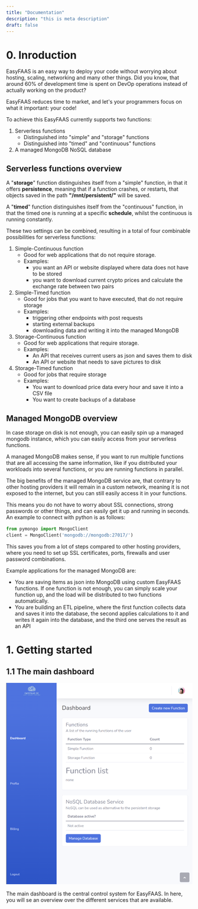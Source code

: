 ```yaml
---
title: "Documentation"
description: "this is meta description"
draft: false
---
```


# 0. Inroduction

EasyFAAS is an easy way to deploy your code without worrying about hosting, scaling, networking and many other things. Did you know, that around 60% of development time is spent on DevOp operations instead of actually working on the product?

EasyFAAS reduces time to market, and let's your programmers focus on what it important: your code!

To achieve this EasyFAAS currently supports two functions:

1. Serverless functions
    - Distinguished into "simple" and "storage" functions
    - Distinguished into "timed" and "continuous" functions
2. A managed MongoDB NoSQL database

## Serverless functions overview

A "**storage**" function distinguishes itself from a "simple" function, in that it offers **persistence**, meaning that if a function crashes, or restarts, that objects saved in the path **"/mnt/persistent/"** will be saved.

A "**timed**" function distinguishes itself from the "continuous" function, in that the timed one is running at a specific **schedule**, whilst the continuous is running constantly.

These two settings can be combined, resulting in a total of four combinable possibilities for serverless functions:

1. Simple-Continuous function
    - Good for web applications that do not require storage. 
    - Examples: 
        - you want an API or website displayed where data does not have to be stored
        - you want to download current crypto prices and calculate the exchange rate between two pairs
2. Simple-Timed function
    - Good for jobs that you want to have executed, that do not require storage
    - Examples:
        - triggering other endpoints with post requests
        - starting external backups
        - downloading data and writing it into the managed MongoDB
3. Storage-Continuous function
    - Good for web applications that require storage.
    - Examples:
        - An API that receives current users as json and saves them to disk
        - An API or website that needs to save pictures to disk
4. Storage-Timed function
    - Good for jobs that require storage
    - Examples:
        - You want to download price data every hour and save it into a CSV file
        - You want to create backups of a database

## Managed MongoDB overview

In case storage on disk is not enough, you can easily spin up a managed mongodb instance, which you can easily access from your serverless functions.

A managed MongoDB makes sense, if you want to run multiple functions that are all accessing the same information, like if you distributed your workloads into several functions, or you are running functions in parallel.

The big benefits of the managed MongoDB service are, that contrary to other hosting providers it will remain in a custom network, meaning it is not exposed to the internet, but you can still easily access it in your functions.

This means you do not have to worry about SSL connections, strong passwords or other things, and can easily get it up and running in seconds. An example to connect with python is as follows:

```python
from pymongo import MongoClient
client = MongoClient('mongodb://mongodb:27017/')
```
This saves you from a lot of steps compared to other hosting providers, where you need to set up SSL certificates, ports, firewalls and user password combinations.

Example applications for the managed MongoDB are:
- You are saving items as json into MongoDB using custom EasyFAAS functions. If one function is not enough, you can simply scale your function up, and the load will be distributed to two functions automatically.
- You are building an ETL pipeline, where the first function collects data and saves it into the database, the second applies calculations to it and writes it again into the database, and the third one serves the result as an API


# 1. Getting started



## 1.1 The main dashboard

![main dashboard](/assets/images/tutorial/main-dashboard.png)

The main dashboard is the central control system for EasyFAAS. In here, you will se an overview over the different services that are available.
